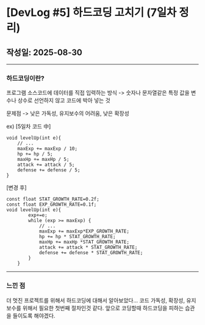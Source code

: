 # [DevLog #5] 하드코딩 고치기 (7일차 정리)

## 작성일: 2025-08-30

---

### 하드코딩이란?

프로그램 소스코드에 데이터를 직접 입력하는 방식
-> 숫자나 문자열같은 특정 값을 변수나 상수로 선언하지 않고 코드에 박아 넣는 것

문제점 
-> 낮은 가독성, 유지보수의 어려움, 낮은 확장성

ex)
[5일차 코드 中]
```
void levelUp(int e){
    // ...
    maxExp += maxExp / 10;
    hp += hp / 5;
    maxHp += maxHp / 5;
    attack += attack / 5;
    defense += defense / 5;
}
```
[변경 후]
```
const float STAT_GROWTH_RATE=0.2f;
const float EXP_GROWTH_RATE=0.1f;
void levelUp(int e){
		exp+=e;
		while (exp >= maxExp) {
			// ...
			maxExp += maxExp*EXP_GROWTH_RATE;
			hp += hp * STAT_GROWTH_RATE;
			maxHp += maxHp *STAT_GROWTH_RATE;
			attack += attack * STAT_GROWTH_RATE;
			defense += defense * STAT_GROWTH_RATE;
		}
	}
```
---

### 느낀 점

더 멋진 프로젝트를 위해서 하드코딩에 대해서 알아보았다... 코드 가독성, 확장성, 유지보수를 위해서 필요한 첫번째 절차인것 같다.
앞으로 코딩할때 하드코딩을 피하는 습관을 들이도록 해야겠다.

